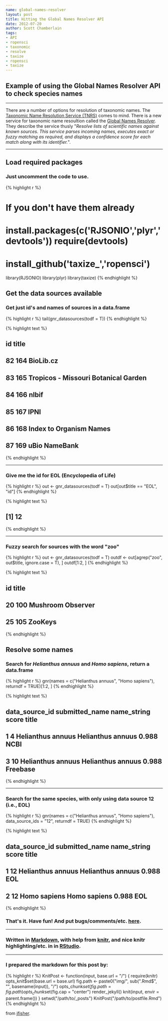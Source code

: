 ```yaml
--- 
name: global-names-resolver
layout: post
title: Hitting the Global Names Resolver API
date: 2012-07-20
author: Scott Chamberlain
tags: 
- API
- ropensci
- taxonomic
- resolve
- taxize
- ropensci
- taxize
---
```


## Example of using the Global Names Resolver API to check species names

*********

There are a number of options for resolution of taxonomic names. The [Taxonomic Name Resolution Service (TNRS)](http://tnrs.iplantcollaborative.org/) comes to mind. There is a new service for taxonomic name resoultion called the [Global Names Resolver](http://resolver.globalnames.org/). They describe the service thusly "_Resolve lists of scientific names against known sources. This service parses incoming names, executes exact or fuzzy matching as required, and displays a confidence score for each match along with its identifier._". 

*********

## Load required packages

### Just uncomment the code to use.


{% highlight r %}
# If you don't have them already
# install.packages(c('RJSONIO','plyr','devtools')) require(devtools)
# install_github('taxize_','ropensci')
library(RJSONIO)
library(plyr)
library(taxize)
{% endhighlight %}


## Get the data sources available

### Get just id's and names of sources in a data.frame

{% highlight r %}
tail(gnr_datasources(todf = T))
{% endhighlight %}



{% highlight text %}
##     id                                title
## 82 164                            BioLib.cz
## 83 165 Tropicos - Missouri Botanical Garden
## 84 166                                nlbif
## 85 167                                 IPNI
## 86 168              Index to Organism Names
## 87 169                        uBio NameBank
{% endhighlight %}


*********

### Give me the id for EOL (Encyclopedia of Life)

{% highlight r %}
out <- gnr_datasources(todf = T)
out[out$title == "EOL", "id"]
{% endhighlight %}



{% highlight text %}
## [1] 12
{% endhighlight %}


*********

### Fuzzy search for sources with the word "zoo"

{% highlight r %}
out <- gnr_datasources(todf = T)
outdf <- out[agrep("zoo", out$title, ignore.case = T), ]
outdf[1:2, ]
{% endhighlight %}



{% highlight text %}
##     id             title
## 20 100 Mushroom Observer
## 25 105           ZooKeys
{% endhighlight %}


## Resolve some names

### Search for _Helianthus annuus_ and _Homo sapiens_, return a data.frame

{% highlight r %}
gnr(names = c("Helianthus annuus", "Homo sapiens"), returndf = TRUE)[1:2, ]
{% endhighlight %}



{% highlight text %}
##   data_source_id    submitted_name       name_string score    title
## 1              4 Helianthus annuus Helianthus annuus 0.988     NCBI
## 3             10 Helianthus annuus Helianthus annuus 0.988 Freebase
{% endhighlight %}


*********

### Search for the same species, with only using data source 12 (i.e., EOL)

{% highlight r %}
gnr(names = c("Helianthus annuus", "Homo sapiens"), data_source_ids = "12", 
    returndf = TRUE)
{% endhighlight %}



{% highlight text %}
##   data_source_id    submitted_name       name_string score title
## 1             12 Helianthus annuus Helianthus annuus 0.988   EOL
## 2             12      Homo sapiens      Homo sapiens 0.988   EOL
{% endhighlight %}



### That's it. Have fun! And put bugs/comments/etc. [here](https://github.com/ropensci/taxize_/issues).

*********

### Written in [Markdown](http://daringfireball.net/projects/markdown/), with help from [knitr](http://yihui.name/knitr/), and nice knitr highlighting/etc. in in [RStudio](http://rstudio.org/).

*********

### I prepared the markdown for this post by:

{% highlight r %}
KnitPost <- function(input, base.url = "/") {
    require(knitr)
    opts_knit$set(base.url = base.url)
    fig.path <- paste0("img/", sub(".Rmd$", "", basename(input)), "/")
    opts_chunk$set(fig.path = fig.path)
    opts_chunk$set(fig.cap = "center")
    render_jekyll()
    knit(input, envir = parent.frame())
}
setwd("/path/to/_posts")
KnitPost("/path/to/postfile.Rmd")
{% endhighlight %}

from [jfisher](http://jfisher-usgs.github.com/r/2012/07/03/knitr-jekyll/).
